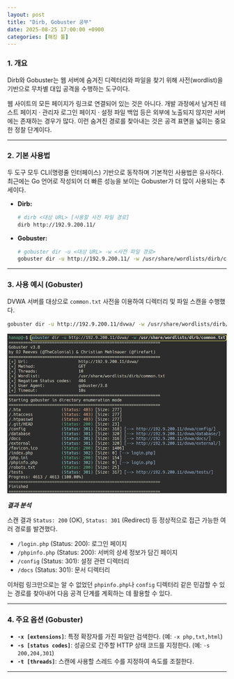 ```yaml
---
layout: post
title: "Dirb, Gobuster 공부"
date: 2025-08-25 17:00:00 +0900
categories: [해킹 툴]
---
```


### 1. 개요

Dirb와 Gobuster는 웹 서버에 숨겨진 디렉터리와 파일을 찾기 위해 사전(wordlist)을 기반으로 무차별 대입 공격을 수행하는 도구이다.

웹 사이트의 모든 페이지가 링크로 연결되어 있는 것은 아니다. 개발 과정에서 남겨진 테스트 페이지 · 관리자 로그인 페이지 · 설정 파일 백업 등은 외부에 노출되지 않지만 서버에는 존재하는 경우가 많다. 이런 숨겨진 경로를 찾아내는 것은 공격 표면을 넓히는 중요한 정찰 단계이다.

---

### 2. 기본 사용법

두 도구 모두 CLI(명령줄 인터페이스) 기반으로 동작하며 기본적인 사용법은 유사하다. 최근에는 Go 언어로 작성되어 더 빠른 성능을 보이는 Gobuster가 더 많이 사용되는 추세이다.

*   **Dirb:**
    ```bash
    # dirb <대상 URL> [사용할 사전 파일 경로]
    dirb http://192.9.200.11/
    ```
*   **Gobuster:**
    ```bash
    # gobuster dir -u <대상 URL> -w <사전 파일 경로>
    gobuster dir -u http://192.9.200.11/ -w /usr/share/wordlists/dirb/common.txt
    ```

---

### 3. 사용 예시 (Gobuster)

DVWA 서버를 대상으로 `common.txt` 사전을 이용하여 디렉터리 및 파일 스캔을 수행했다.

```bash
gobuster dir -u http://192.9.200.11/dvwa/ -w /usr/share/wordlists/dirb/common.txt
```
   ![GobusterScan](/assets/images/Gobuster_1.png)

***결과 분석***

스캔 결과 `Status: 200` (OK), `Status: 301` (Redirect) 등 정상적으로 접근 가능한 여러 경로를 발견했다.
*   `/login.php` (Status: 200): 로그인 페이지
*   `/phpinfo.php` (Status: 200): 서버의 상세 정보가 담긴 페이지
*   `/config` (Status: 301): 설정 관련 디렉터리
*   `/docs` (Status: 301): 문서 디렉터리

이처럼 링크만으로는 알 수 없었던 `phpinfo.php`나 `config` 디렉터리 같은 민감할 수 있는 경로를 찾아내어 다음 공격 단계를 계획하는 데 활용할 수 있다.

---

### 4. 주요 옵션 (Gobuster)

*   **`-x [extensions]`**: 특정 확장자를 가진 파일만 검색한다. (예: `-x php,txt,html`)
*   **`-s [status codes]`**: 성공으로 간주할 HTTP 상태 코드를 지정한다. (예: `-s 200,204,301`)
*   **`-t [threads]`**: 스캔에 사용할 스레드 수를 지정하여 속도를 조절한다.

<hr class="short-rule">